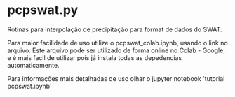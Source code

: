 # pcpswat.py 

Rotinas para interpolação de precipitação para format de dados do SWAT. 

Para maior facilidade de uso utilize o pcpswat_colab.ipynb, usando o link no arquivo. Este arquivo pode
ser utilizado de forma online no Colab - Google, e é mais facil de utilizar pois já instala todas as 
depedencias automaticamente.

Para informações mais detalhadas de uso olhar o jupyter notebook 'tutorial pcpswat.ipynb'
